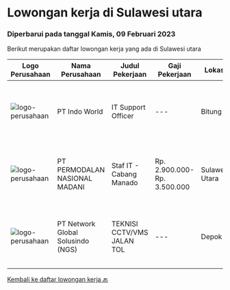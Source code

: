 
  # Lowongan kerja di Sulawesi utara

  ### Diperbarui pada tanggal Kamis, 09 Februari 2023

  Berikut merupakan daftar lowongan kerja yang ada di Sulawesi utara

  |Logo Perusahaan | Nama Perusahaan | Judul Pekerjaan | Gaji Pekerjaan | Lokasi | Deskripsi | Tanggal diunggah | Pranala |
  | -------------- | --------------- | --------------- | --------- | --------- | -------------- | ------- | ----------- |
  |![logo-perusahaan](https://image-service-cdn.seek.com.au/130ef237105b222e0ddda19e4214971b9a089d96/ee4dce1061f3f616224767ad58cb2fc751b8d2dc)|PT Indo World|IT Support Officer|---|Bitung|Keuntungan·        Jenjang Karir·        Lingkungan Kerja yang Nyaman·        Budaya Kerja yang BaikJob Spesification: Manage all IT System,...|Senin, 23 Januari 2023|https://www.jobstreet.co.id/id/job/it-support-officer-4193475?token=0~6b84880b-e067-4938-9e60-afecfe146adb&sectionRank=1&jobId=jobstreet-id-job-4193475|
|![logo-perusahaan](https://image-service-cdn.seek.com.au/5fd3417af2f9488964ef8f92c36fc78d54dd3999/ee4dce1061f3f616224767ad58cb2fc751b8d2dc)|PT PERMODALAN NASIONAL MADANI|Staf IT - Cabang Manado|Rp. 2.900.000-Rp. 3.500.000|Sulawesi Utara|Melaksanakan operasional dan infrastruktur Teknologi Informasi agar berjalan atau berfungsi dengan baik Mensupport kualitas layanan Teknologi...|Rabu, 18 Januari 2023|https://www.jobstreet.co.id/id/job/staf-it-cabang-manado-4188315?token=0~6b84880b-e067-4938-9e60-afecfe146adb&sectionRank=2&jobId=jobstreet-id-job-4188315|
|![logo-perusahaan](https://image-service-cdn.seek.com.au/f39a12495b5be950a6be751ddb5de52f8899e6ef/ee4dce1061f3f616224767ad58cb2fc751b8d2dc)|PT Network Global Solusindo (NGS)|TEKNISI CCTV/VMS JALAN TOL|---|Depok|Kualifikasi : Maksimal usia 27 tahun Pendidikan minimal SMK jurusan Teknik Komputer dan Jaringan (TKJ) Berpengalaman minimal 1 tahun di bidang...|Selasa, 10 Januari 2023|https://www.jobstreet.co.id/id/job/teknisi-cctv-vms-jalan-tol-4176106?token=0~6b84880b-e067-4938-9e60-afecfe146adb&sectionRank=3&jobId=jobstreet-id-job-4176106|


  [Kembali ke daftar lowongan kerja 🔙](../README.md#daftar-lowongan-kerja)
  